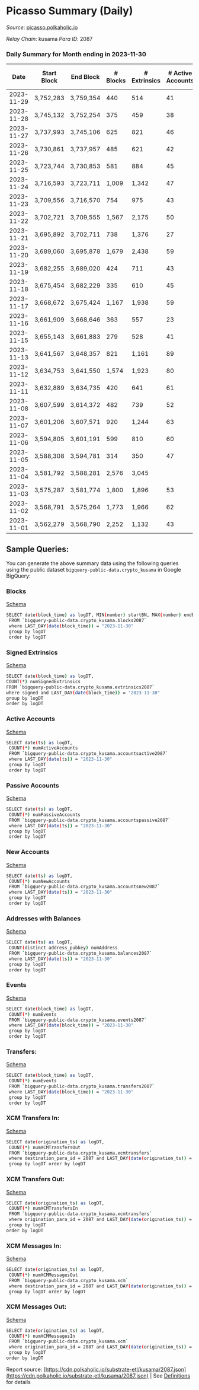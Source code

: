 # Picasso Summary (Daily)

_Source_: [picasso.polkaholic.io](https://picasso.polkaholic.io)

*Relay Chain*: kusama
*Para ID*: 2087



### Daily Summary for Month ending in 2023-11-30


| Date    | Start Block | End Block | # Blocks | # Extrinsics | # Active Accounts | # Passive Accounts | # New Accounts | # Addresses | # Events  | # Transfers ($USD) | # XCM Transfers In ($USD) | # XCM Transfers Out ($USD) | # XCM In | # XCM Out | Issues |
|---------|-------------|-----------|----------|--------------|-------------------|--------------------|----------------|-------------|-----------|--------------------|---------------------------|----------------------------|----------|-----------|--------|
| 2023-11-29 | 3,752,283 | 3,759,354 | 440 | 514 | 41 | 12 | 4 | 4,337 | 5,607 | 810  | 4 ($2,004.63) | 1 ($24.08) | 4 | 5 |  |
| 2023-11-28 | 3,745,132 | 3,752,254 | 375 | 459 | 38 | 13 |  | 4,334 | 4,762 | 662  |   |   |  | 1 |  |
| 2023-11-27 | 3,737,993 | 3,745,106 | 625 | 821 | 46 | 26 | 3 | 4,326 | 8,433 | 1,135  | 2 ($78.78) |   | 2 | 2 |  |
| 2023-11-26 | 3,730,861 | 3,737,957 | 485 | 621 | 42 | 15 |  | 4,323 | 6,603 | 945  | 7 ($1,334.77) | 2 ($673.11) | 8 | 7 |  |
| 2023-11-25 | 3,723,744 | 3,730,853 | 581 | 884 | 45 | 12 | 10 | 4,312 | 8,706 | 1,133  | 3 ($221.24) | 10 ($4,951.38) | 3 | 8 |  |
| 2023-11-24 | 3,716,593 | 3,723,711 | 1,009 | 1,342 | 47 | 14 | 12 | 4,302 | 13,636 | 1,764  | 1 ($0.55) | 1  | 2 | 2 |  |
| 2023-11-23 | 3,709,556 | 3,716,570 | 754 | 975 | 43 | 13 |  | 4,290 | 10,151 | 1,374  | 2 ($8.35) | 4 ($102.70) | 3 | 6 |  |
| 2023-11-22 | 3,702,721 | 3,709,555 | 1,567 | 2,175 | 50 | 15 | 18 | 4,274 | 22,430 | 2,899  | 4 ($1,420.19) | 5 ($80.75) | 5 | 12 |  |
| 2023-11-21 | 3,695,892 | 3,702,711 | 738 | 1,376 | 27 | 34 | 7 | 4,257 | 12,018 | 1,361  | 1 ($40.00) | 4  | 1 | 1 |  |
| 2023-11-20 | 3,689,060 | 3,695,878 | 1,679 | 2,438 | 59 | 18 | 13 | 4,252 | 24,436 | 3,181  | 6 ($49,166.39) | 8 ($4,818.06) | 3 | 2 |  |
| 2023-11-19 | 3,682,255 | 3,689,020 | 424 | 711 | 43 | 11 | 7 | 4,239 | 6,844 | 827  | 6 ($1,193.78) | 3 ($2,864.46) | 10 | 8 |  |
| 2023-11-18 | 3,675,454 | 3,682,229 | 335 | 610 | 45 | 13 | 11 | 4,234 | 5,601 | 700  | 13 ($6,835.72) | 1 ($50.45) | 13 | 3 |  |
| 2023-11-17 | 3,668,672 | 3,675,424 | 1,167 | 1,938 | 59 | 16 | 6 | 4,225 | 18,585 | 2,434  | 3 ($293.70) | 1 ($110.90) | 4 | 10 |  |
| 2023-11-16 | 3,661,909 | 3,668,646 | 363 | 557 | 23 | 33 | 8 | 4,219 | 5,628 | 757  | 5 ($1,146.80) | 4 ($204.88) | 9 | 16 |  |
| 2023-11-15 | 3,655,143 | 3,661,883 | 279 | 528 | 41 | 11 |  | 4,222 | 4,685 | 526  | 13 ($1,736.29) | 7 ($1,411.54) | 50 | 69 |  |
| 2023-11-13 | 3,641,567 | 3,648,357 | 821 | 1,161 | 89 | 32 | 45 | 4,193 | 12,427 | 1,482  | 34 ($15,429.97) | 8 ($470.64) | 77 | 28 |  |
| 2023-11-12 | 3,634,753 | 3,641,550 | 1,574 | 1,923 | 80 | 27 | 55 | 4,150 | 21,585 | 2,703  | 34 ($17,948.31) | 2 ($103.16) | 70 | 18 |  |
| 2023-11-11 | 3,632,889 | 3,634,735 | 420 | 641 | 61 | 17 |  | 4,100 | 7,445 | 719  | 39 ($9,764.25) | 3 ($170.16) | 51 | 26 |  |
| 2023-11-08 | 3,607,599 | 3,614,372 | 482 | 739 | 52 | 24 | 16 | 4,056 | 7,858 | 1,249  | 21 ($11,554.50) | 6 ($4,007.73) | 22 | 19 |  |
| 2023-11-07 | 3,601,206 | 3,607,571 | 920 | 1,244 | 63 | 27 | 12 | 4,041 | 14,193 | 2,347  | 46 ($22,818.43) | 7  | 102 | 44 |  |
| 2023-11-06 | 3,594,805 | 3,601,191 | 599 | 810 | 60 | 26 | 9 | 4,032 | 9,100 | 1,509  | 50 ($17,584.00) | 7  | 51 | 26 |  |
| 2023-11-05 | 3,588,308 | 3,594,781 | 314 | 350 | 47 | 21 |  | 4,023 | 3,961 | 613  | 27 ($9,655.00) | 7  | 66 | 31 |  |
| 2023-11-04 | 3,581,792 | 3,588,281 | 2,576 | 3,045 |  |  |  |  | 34,356 | 5,286  | 20 ($10,941.38) | 11  | 23 | 28 |  |
| 2023-11-03 | 3,575,287 | 3,581,774 | 1,800 | 1,896 | 53 | 38 | 4 | 4,000 | 21,959 | 3,261  | 18 ($5,315.70) | 2 ($126.14) | 18 | 12 |  |
| 2023-11-02 | 3,568,791 | 3,575,264 | 1,773 | 1,966 | 62 | 29 | 13 | 3,998 | 21,992 | 3,236  | 24 ($7,210.97) | 1 ($20.37) | 30 | 10 |  |
| 2023-11-01 | 3,562,279 | 3,568,790 | 2,252 | 1,132 | 43 | 20 | 8 | 3,985 | 12,533 | 1,798  | 4 ($435.20) | 2 ($209.93) | 4 | 10 |  |

## Sample Queries:
You can generate the above summary data using the following queries using the public dataset `bigquery-public-data.crypto_kusama` in Google BigQuery:


### Blocks 

[Schema](https://github.com/colorfulnotion/substrate-etl/blob/main/schema/blocks.json)

```bash
SELECT date(block_time) as logDT, MIN(number) startBN, MAX(number) endBN, COUNT(*) numBlocks 
 FROM `bigquery-public-data.crypto_kusama.blocks2087`  
 where LAST_DAY(date(block_time)) = "2023-11-30" 
 group by logDT 
 order by logDT
```

### Signed Extrinsics 

[Schema](https://github.com/colorfulnotion/substrate-etl/blob/main/schema/extrinsics.json)

```bash
SELECT date(block_time) as logDT, 
COUNT(*) numSignedExtrinsics 
FROM `bigquery-public-data.crypto_kusama.extrinsics2087`  
where signed and LAST_DAY(date(block_time)) = "2023-11-30" 
group by logDT 
order by logDT
```

### Active Accounts 

[Schema](https://github.com/colorfulnotion/substrate-etl/blob/main/schema/accountsactive.json)

```bash
SELECT date(ts) as logDT, 
 COUNT(*) numActiveAccounts 
 FROM `bigquery-public-data.crypto_kusama.accountsactive2087` 
 where LAST_DAY(date(ts)) = "2023-11-30" 
 group by logDT 
 order by logDT
```

### Passive Accounts 

[Schema](https://github.com/colorfulnotion/substrate-etl/blob/main/schema/accountspassive.json)

```bash
SELECT date(ts) as logDT, 
 COUNT(*) numPassiveAccounts 
 FROM `bigquery-public-data.crypto_kusama.accountspassive2087` 
 where LAST_DAY(date(ts)) = "2023-11-30" 
 group by logDT 
 order by logDT
```

### New Accounts 

[Schema](https://github.com/colorfulnotion/substrate-etl/blob/main/schema/accountsnew.json)

```bash
SELECT date(ts) as logDT, 
 COUNT(*) numNewAccounts 
 FROM `bigquery-public-data.crypto_kusama.accountsnew2087` 
 where LAST_DAY(date(ts)) = "2023-11-30" 
 group by logDT
 order by logDT
```

### Addresses with Balances 

[Schema](https://github.com/colorfulnotion/substrate-etl/blob/main/schema/balances.json)

```bash
SELECT date(ts) as logDT,
 COUNT(distinct address_pubkey) numAddress 
 FROM `bigquery-public-data.crypto_kusama.balances2087` 
 where LAST_DAY(date(ts)) = "2023-11-30" 
 group by logDT 
 order by logDT
```

### Events 

[Schema](https://github.com/colorfulnotion/substrate-etl/blob/main/schema/events.json)

```bash
SELECT date(block_time) as logDT, 
 COUNT(*) numEvents 
 FROM `bigquery-public-data.crypto_kusama.events2087` 
 where LAST_DAY(date(block_time)) = "2023-11-30" 
 group by logDT 
 order by logDT
```

### Transfers:

[Schema](https://github.com/colorfulnotion/substrate-etl/blob/main/schema/transfers.json)

```bash
SELECT date(block_time) as logDT, 
 COUNT(*) numEvents 
 FROM `bigquery-public-data.crypto_kusama.transfers2087` 
 where LAST_DAY(date(block_time)) = "2023-11-30" 
 group by logDT 
 order by logDT
```

### XCM Transfers In: 

[Schema](https://github.com/colorfulnotion/substrate-etl/blob/main/schema/xcmtransfers.json)

```bash
SELECT date(origination_ts) as logDT, 
 COUNT(*) numXCMTransfersOut 
 FROM `bigquery-public-data.crypto_kusama.xcmtransfers` 
 where destination_para_id = 2087 and LAST_DAY(date(origination_ts)) = "2023-11-30" 
 group by logDT order by logDT
```

### XCM Transfers Out: 

[Schema](https://github.com/colorfulnotion/substrate-etl/blob/main/schema/xcmtransfers.json)

```bash
SELECT date(origination_ts) as logDT, 
 COUNT(*) numXCMTransfersIn 
 FROM `bigquery-public-data.crypto_kusama.xcmtransfers` 
 where origination_para_id = 2087 and LAST_DAY(date(origination_ts)) = "2023-11-30" 
 group by logDT 
order by logDT
```

### XCM Messages In: 

[Schema](https://github.com/colorfulnotion/substrate-etl/blob/main/schema/xcm.json)

```bash
SELECT date(origination_ts) as logDT, 
 COUNT(*) numXCMMessagesOut 
 FROM `bigquery-public-data.crypto_kusama.xcm` 
 where destination_para_id = 2087 and LAST_DAY(date(origination_ts)) = "2023-11-30" 
 group by logDT order by logDT
```

### XCM Messages Out: 

[Schema](https://github.com/colorfulnotion/substrate-etl/blob/main/schema/xcm.json)

```bash
SELECT date(origination_ts) as logDT, 
 COUNT(*) numXCMMessagesIn 
 FROM `bigquery-public-data.crypto_kusama.xcm` 
 where origination_para_id = 2087 and LAST_DAY(date(origination_ts)) = "2023-11-30" 
 group by logDT 
order by logDT
```


Report source: [https://cdn.polkaholic.io/substrate-etl/kusama/2087.json](https://cdn.polkaholic.io/substrate-etl/kusama/2087.json) | See [Definitions](/DEFINITIONS.md) for details
